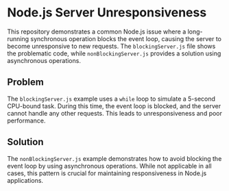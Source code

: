 # Node.js Server Unresponsiveness

This repository demonstrates a common Node.js issue where a long-running synchronous operation blocks the event loop, causing the server to become unresponsive to new requests.  The `blockingServer.js` file shows the problematic code, while `nonBlockingServer.js` provides a solution using asynchronous operations.

## Problem

The `blockingServer.js` example uses a `while` loop to simulate a 5-second CPU-bound task. During this time, the event loop is blocked, and the server cannot handle any other requests. This leads to unresponsiveness and poor performance.

## Solution

The `nonBlockingServer.js` example demonstrates how to avoid blocking the event loop by using asynchronous operations.  While not applicable in all cases, this pattern is crucial for maintaining responsiveness in Node.js applications.